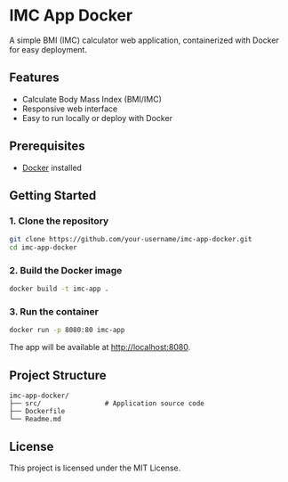 # IMC App Docker

A simple BMI (IMC) calculator web application, containerized with Docker for easy deployment.

## Features

- Calculate Body Mass Index (BMI/IMC)
- Responsive web interface
- Easy to run locally or deploy with Docker

## Prerequisites

- [Docker](https://www.docker.com/get-started) installed

## Getting Started

### 1. Clone the repository

```bash
git clone https://github.com/your-username/imc-app-docker.git
cd imc-app-docker
```

### 2. Build the Docker image

```bash
docker build -t imc-app .
```

### 3. Run the container

```bash
docker run -p 8080:80 imc-app
```

The app will be available at [http://localhost:8080](http://localhost:8080).

## Project Structure

```
imc-app-docker/
├── src/                # Application source code
├── Dockerfile
└── Readme.md
```

## License

This project is licensed under the MIT License.